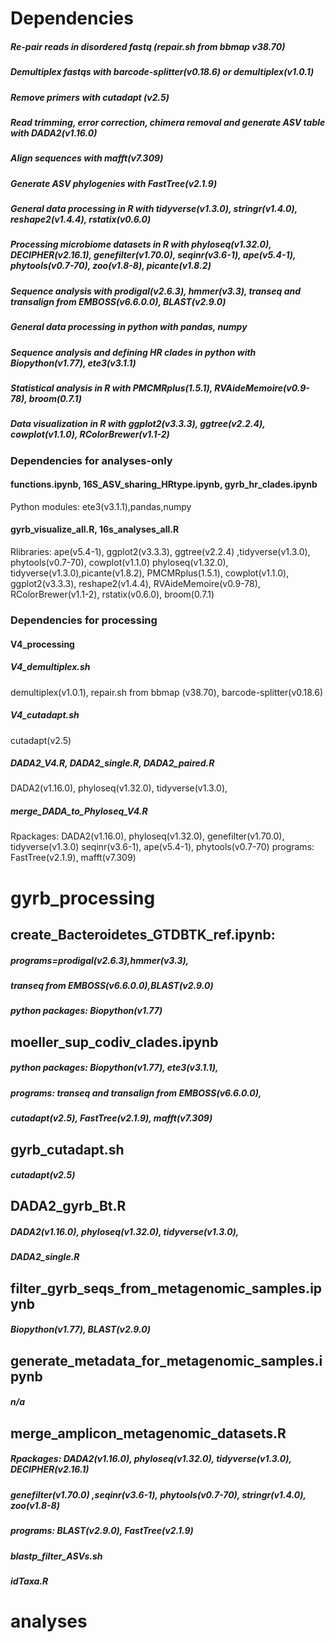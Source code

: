 # Dependencies 
##### Re-pair reads in disordered fastq (repair.sh from bbmap v38.70)
##### Demultiplex fastqs with barcode-splitter(v0.18.6) or demultiplex(v1.0.1)
##### Remove primers with cutadapt (v2.5)
##### Read trimming, error correction, chimera removal and generate ASV table with DADA2(v1.16.0)
##### Align sequences with mafft(v7.309)
##### Generate ASV phylogenies with FastTree(v2.1.9)
##### General data processing in R with tidyverse(v1.3.0), stringr(v1.4.0), reshape2(v1.4.4), rstatix(v0.6.0)
##### Processing microbiome datasets in R with phyloseq(v1.32.0), DECIPHER(v2.16.1), genefilter(v1.70.0), seqinr(v3.6-1), ape(v5.4-1), phytools(v0.7-70), zoo(v1.8-8), picante(v1.8.2)
##### Sequence analysis with prodigal(v2.6.3), hmmer(v3.3), transeq and transalign from EMBOSS(v6.6.0.0), BLAST(v2.9.0)
##### General data processing in python with pandas, numpy
##### Sequence analysis and defining HR clades in python with Biopython(v1.77), ete3(v3.1.1)
##### Statistical analysis in R with PMCMRplus(1.5.1), RVAideMemoire(v0.9-78), broom(0.7.1)
##### Data visualization in R with ggplot2(v3.3.3), ggtree(v2.2.4), cowplot(v1.1.0), RColorBrewer(v1.1-2)

### Dependencies for analyses-only
#### functions.ipynb, 16S_ASV_sharing_HRtype.ipynb, gyrb_hr_clades.ipynb
Python modules: ete3(v3.1.1),pandas,numpy

#### gyrb_visualize_all.R, 16s_analyses_all.R
Rlibraries: ape(v5.4-1), ggplot2(v3.3.3), ggtree(v2.2.4) ,tidyverse(v1.3.0), phytools(v0.7-70), cowplot(v1.1.0)
phyloseq(v1.32.0), tidyverse(v1.3.0),picante(v1.8.2), PMCMRplus(1.5.1), cowplot(v1.1.0),
ggplot2(v3.3.3), reshape2(v1.4.4), RVAideMemoire(v0.9-78), RColorBrewer(v1.1-2), rstatix(v0.6.0), broom(0.7.1)

### Dependencies for processing
#### V4_processing
##### V4_demultiplex.sh
demultiplex(v1.0.1), repair.sh from bbmap (v38.70), barcode-splitter(v0.18.6)

##### V4_cutadapt.sh 
cutadapt(v2.5)

##### DADA2_V4.R, DADA2_single.R, DADA2_paired.R 
DADA2(v1.16.0), phyloseq(v1.32.0), tidyverse(v1.3.0), 

##### merge_DADA_to_Phyloseq_V4.R
Rpackages: DADA2(v1.16.0), phyloseq(v1.32.0), genefilter(v1.70.0), tidyverse(v1.3.0)
seqinr(v3.6-1), ape(v5.4-1), phytools(v0.7-70)
programs: FastTree(v2.1.9), mafft(v7.309)

# gyrb_processing
## create_Bacteroidetes_GTDBTK_ref.ipynb: 
##### programs=prodigal(v2.6.3),hmmer(v3.3),
##### transeq from EMBOSS(v6.6.0.0),BLAST(v2.9.0)
##### python packages: Biopython(v1.77)
## moeller_sup_codiv_clades.ipynb
##### python packages: Biopython(v1.77), ete3(v3.1.1),
##### programs: transeq and transalign from EMBOSS(v6.6.0.0), 
##### cutadapt(v2.5), FastTree(v2.1.9), mafft(v7.309)
## gyrb_cutadapt.sh
##### cutadapt(v2.5)
## DADA2_gyrb_Bt.R
##### DADA2(v1.16.0), phyloseq(v1.32.0), tidyverse(v1.3.0), 
##### DADA2_single.R
## filter_gyrb_seqs_from_metagenomic_samples.ipynb
##### Biopython(v1.77), BLAST(v2.9.0)
## generate_metadata_for_metagenomic_samples.ipynb
#####  n/a
## merge_amplicon_metagenomic_datasets.R
##### Rpackages: DADA2(v1.16.0), phyloseq(v1.32.0), tidyverse(v1.3.0), DECIPHER(v2.16.1)
##### genefilter(v1.70.0) ,seqinr(v3.6-1), phytools(v0.7-70), stringr(v1.4.0), zoo(v1.8-8) 
##### programs: BLAST(v2.9.0), FastTree(v2.1.9)
##### blastp_filter_ASVs.sh 
##### idTaxa.R

# analyses
